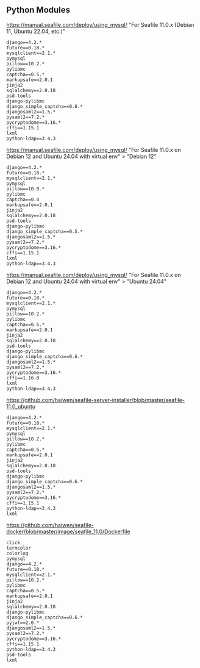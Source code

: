 ## Python Modules

<https://manual.seafile.com/deploy/using_mysql/> "For Seafile 11.0.x (Debian 11, Ubuntu 22.04, etc.)"

```
django==4.2.*
future==0.18.*
mysqlclient==2.1.*
pymysql
pillow==10.2.*
pylibmc
captcha==0.5.*
markupsafe==2.0.1
jinja2
sqlalchemy==2.0.18
psd-tools
django-pylibmc
django_simple_captcha==0.6.*
djangosaml2==1.5.*
pysaml2==7.2.*
pycryptodome==3.16.*
cffi==1.15.1
lxml
python-ldap==3.4.3
```

<https://manual.seafile.com/deploy/using_mysql/> "For Seafile 11.0.x on Debian 12 and Ubuntu 24.04 with virtual env" > "Debian 12"

```
django==4.2.*
future==0.18.*
mysqlclient==2.1.*
pymysql
pillow==10.0.*
pylibmc
captcha==0.4
markupsafe==2.0.1
jinja2
sqlalchemy==2.0.18
psd-tools
django-pylibmc
django_simple_captcha==0.5.*
djangosaml2==1.5.*
pysaml2==7.2.*
pycryptodome==3.16.*
cffi==1.15.1
lxml
python-ldap==3.4.3
```

<https://manual.seafile.com/deploy/using_mysql/> "For Seafile 11.0.x on Debian 12 and Ubuntu 24.04 with virtual env" > "Ubuntu 24.04"

```
django==4.2.*
future==0.18.*
mysqlclient==2.1.*
pymysql
pillow==10.2.*
pylibmc
captcha==0.5.*
markupsafe==2.0.1
jinja2
sqlalchemy==2.0.18
psd-tools
django-pylibmc
django_simple_captcha==0.6.*
djangosaml2==1.5.*
pysaml2==7.2.*
pycryptodome==3.16.*
cffi==1.16.0
lxml
python-ldap==3.4.3
```

<https://github.com/haiwen/seafile-server-installer/blob/master/seafile-11.0_ubuntu>

```
django==4.2.*
future==0.18.*
mysqlclient==2.1.*
pymysql
pillow==10.2.*
pylibmc
captcha==0.5.*
markupsafe==2.0.1
jinja2
sqlalchemy==2.0.18
psd-tools
django-pylibmc
django_simple_captcha==0.6.*
djangosaml2==1.5.*
pysaml2==7.2.*
pycryptodome==3.16.*
cffi==1.15.1
python-ldap==3.4.3
lxml
```

<https://github.com/haiwen/seafile-docker/blob/master/image/seafile_11.0/Dockerfile>

```
click
termcolor
colorlog
pymysql
django==4.2.*
future==0.18.*
mysqlclient==2.1.*
pillow==10.2.*
pylibmc
captcha==0.5.*
markupsafe==2.0.1
jinja2
sqlalchemy==2.0.18
django-pylibmc
django_simple_captcha==0.6.*
pyjwt==2.6.*
djangosaml2==1.5.*
pysaml2==7.2.*
pycryptodome==3.16.*
cffi==1.15.1
python-ldap==3.4.3
psd-tools
lxml
```
